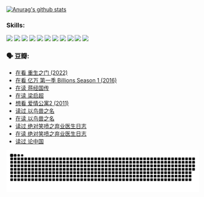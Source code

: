 
[![Anurag's github stats](https://github-readme-stats.vercel.app/api?username=w940853815)](https://github.com/anuraghazra/github-readme-stats)

### Skills:

<code><img height="32" src="https://cdn.jsdelivr.net/npm/simple-icons@v5/icons/python.svg"></code>
<code><img height="32" src="https://cdn.jsdelivr.net/npm/simple-icons@v5/icons/javascript.svg"></code>
<code><img height="32" src="https://cdn.jsdelivr.net/npm/simple-icons@v5/icons/django.svg"></code>
<code><img height="32" src="https://cdn.jsdelivr.net/npm/simple-icons@v5/icons/flask.svg"></code>
<code><img height="32" src="https://cdn.jsdelivr.net/npm/simple-icons@v5/icons/vuetify.svg"></code>
<code><img height="32" src="https://cdn.jsdelivr.net/npm/simple-icons@v5/icons/git.svg"></code>
<code><img height="32" src="https://cdn.jsdelivr.net/npm/simple-icons@v5/icons/docker.svg"></code>
<code><img height="32" src="https://cdn.jsdelivr.net/npm/simple-icons@v5/icons/postgresql.svg"></code>
<code><img height="32" src="https://cdn.jsdelivr.net/npm/simple-icons@v5/icons/elasticsearch.svg"></code>
<code><img height="32" src="https://cdn.jsdelivr.net/npm/simple-icons@v5/icons/macos.svg"></code>
<code><img height="32" src="https://cdn.jsdelivr.net/npm/simple-icons@v5/icons/linux.svg"></code>

### 🗣 豆瓣:

<!-- DOUBAN-ACTIVITIES:START -->
- [在看 重生之门‎ (2022)](https://www.douban.com/people/136069238/status/3882598762/?_i=53726095)
- [在看 亿万 第一季 Billions Season 1‎ (2016)](https://www.douban.com/people/136069238/status/3878098700/?_i=53726096)
- [在读 蒋经国传](https://www.douban.com/people/136069238/status/3877458956/?_i=53726096)
- [在读 梁启超](https://www.douban.com/people/136069238/status/3876806133/?_i=53726096)
- [想看 爱情公寓2‎ (2011)](https://www.douban.com/people/136069238/status/3876682115/?_i=53726096)
- [读过 以鸟兽之名](https://www.douban.com/people/136069238/status/3876369302/?_i=53726096)
- [在读 以鸟兽之名](https://www.douban.com/people/136069238/status/3869094471/?_i=53726096)
- [读过 绝对笑喷之弃业医生日志](https://www.douban.com/people/136069238/status/3869093225/?_i=53726096)
- [在读 绝对笑喷之弃业医生日志](https://www.douban.com/people/136069238/status/3862106751/?_i=53726096)
- [读过 论中国](https://www.douban.com/people/136069238/status/3862105795/?_i=53726096)
<!-- DOUBAN-ACTIVITIES:END -->


![Snake animation](https://raw.githubusercontent.com/w940853815/w940853815/output/github-contribution-grid-snake.svg)

<!--
**w940853815/w940853815** is a ✨ _special_ ✨ repository because its `README.md` (this file) appears on your GitHub profile.

Here are some ideas to get you started:

- 🔭 I’m currently working on ...
- 🌱 I’m currently learning ...
- 👯 I’m looking to collaborate on ...
- 🤔 I’m looking for help with ...
- 💬 Ask me about ...
- 📫 How to reach me: ...
- 😄 Pronouns: ...
- ⚡ Fun fact: ...
-->
